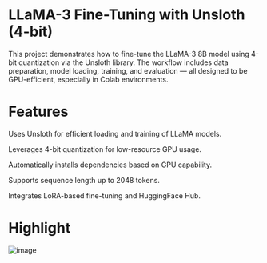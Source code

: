

# LLaMA-3 Fine-Tuning with Unsloth (4-bit)
This project demonstrates how to fine-tune the LLaMA-3 8B model using 4-bit quantization via the Unsloth library. The workflow includes data preparation, model loading, training, and evaluation — all designed to be GPU-efficient, especially in Colab environments.







# Features


Uses Unsloth for efficient loading and training of LLaMA models.

Leverages 4-bit quantization for low-resource GPU usage.

Automatically installs dependencies based on GPU capability.

Supports sequence length up to 2048 tokens.

Integrates LoRA-based fine-tuning and HuggingFace Hub.


# Highlight

![image](https://github.com/user-attachments/assets/362d653b-c76e-45f2-9080-3ba92528aceb)
